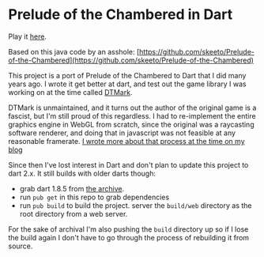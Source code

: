 # Prelude of the Chambered in Dart

Play it [here](http://potc.artemis.sh/).

Based on this java code by an asshole: [https://github.com/skeeto/Prelude-of-the-Chambered](https://github.com/skeeto/Prelude-of-the-Chambered)

This project is a port of Prelude of the Chambered to Dart that I did many
years ago. I wrote it get better at dart, and test out the game library I was
working on at the time called [DTMark](https://github.com/faithanalog/DTMark).

DTMark is unmaintained, and it turns out the author of the original game is a
fascist, but I'm still proud of this regardless. I had to re-implement the
entire graphics engine in WebGL from scratch, since the original was a
raycasting software renderer, and doing that in javascript was not feasible at
any reasonable framerate. [I wrote more about that process at the time on my
blog](https://artemis.sh/2014/11/18/prelude-of-the-chambered-in-dart.html)

Since then I've lost interest in Dart and don't plan to update this project to
dart 2.x. It still builds with older darts though:

- grab dart 1.8.5 from [the archive](https://dart.dev/get-dart/archive).
- run `pub get` in this repo to grab dependencies
- run `pub build` to build the project. server the `build/web` directory as the root directory from a web server.

For the sake of archival I'm also pushing the `build` directory up so if I lose
the build again I don't have to go through the process of rebuilding it from
source.
